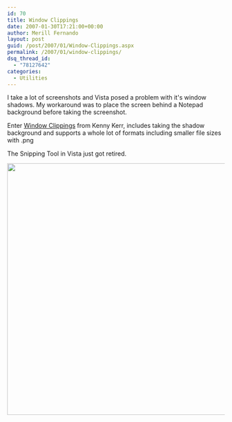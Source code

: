 ```yaml
---
id: 70
title: Window Clippings
date: 2007-01-30T17:21:00+00:00
author: Merill Fernando
layout: post
guid: /post/2007/01/Window-Clippings.aspx
permalink: /2007/01/window-clippings/
dsq_thread_id:
  - "78127642"
categories:
  - Utilities
---
```

<P>I take a lot of screenshots and Vista posed a problem with it's window shadows. My workaround was to place the screen behind a Notepad background before taking the screenshot.</P>
<P>Enter <A href="http://weblogs.asp.net/kennykerr/archive/2007/01/28/window-clippings-1-5.aspx">Window Clippings</A> from Kenny Kerr, includes taking the shadow background and supports a whole lot of formats including smaller file sizes with .png</P>
<P>The Snipping Tool in Vista just got retired.</P>
<P><A href="http://www.merill.net/wp-content/uploads/binary/WindowClippings_AAB4/MerillFernandosWebLogWindowClippings23.png" atomicselection="true"><IMG height=582 src="http://www.merill.net/wp-content/uploads/binary/WindowClippings_AAB4/MerillFernandosWebLogWindowClippings2_thumb1.png" width=589 border=0></A></P>